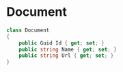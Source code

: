 # Document

```cs
class Document
{
	public Guid Id { get; set; }
	public string Name { get; set; }
	public string Url { get; set; }
}
```
